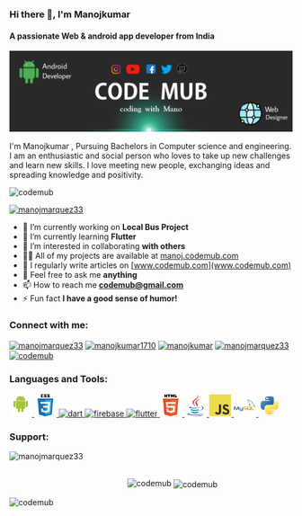 ### Hi there 👋, I'm Manojkumar
#### A passionate Web & android app developer from India
![A passionate Mobile and Web app developer from India](https://github.com/codemub/codemub/blob/main/github%20banner.jpg)

I'm Manojkumar , Pursuing Bachelors in Computer science and engineering. I am an enthusiastic and social person who loves 
to take up new challenges and learn new skills. I love meeting new people, exchanging ideas and spreading knowledge and positivity.

<p align="left"> <img src="https://komarev.com/ghpvc/?username=codemub&label=Profile%20views&color=0e75b6&style=flat" alt="codemub" /> </p>

<p align="left"> <a href="https://twitter.com/manojmarquez33" target="blank"><img src="https://img.shields.io/twitter/follow/manojmarquez33?logo=twitter&style=for-the-badge" alt="manojmarquez33" /></a> </p>

- 🔭 I’m currently working on **Local Bus Project**
- 🌱 I’m currently learning **Flutter**
- 👯 I’m interested in collaborating **with others**
-   👨‍💻 All of my projects are available at [manoj.codemub.com](manoj.codemub.com)
- 📝 I regularly write articles on [www.codemub.com](www.codemub.com)
- 💬 Feel free to ask me **anything**
- 📫 How to reach me **codemub@gmail.com**
- ⚡ Fun fact **I have a good sense of humor!**

<h3 align="left">Connect with me:</h3>
<p align="left">
<a href="https://twitter.com/manojmarquez33" target="blank"><img align="center" src="https://raw.githubusercontent.com/rahuldkjain/github-profile-readme-generator/master/src/images/icons/Social/twitter.svg" alt="manojmarquez33" height="30" width="40" /></a>
<a href="https://linkedin.com/in/manojkumar1710" target="blank"><img align="center" src="https://raw.githubusercontent.com/rahuldkjain/github-profile-readme-generator/master/src/images/icons/Social/linked-in-alt.svg" alt="manojkumar1710" height="30" width="40" /></a>
<a href="https://fb.com/manojkumar" target="blank"><img align="center" src="https://raw.githubusercontent.com/rahuldkjain/github-profile-readme-generator/master/src/images/icons/Social/facebook.svg" alt="manojkumar" height="30" width="40" /></a>
<a href="https://instagram.com/manojmarquez33" target="blank"><img align="center" src="https://raw.githubusercontent.com/rahuldkjain/github-profile-readme-generator/master/src/images/icons/Social/instagram.svg" alt="manojmarquez33" height="30" width="40" /></a>
<a href="https://www.youtube.com/c/codemub" target="blank"><img align="center" src="https://raw.githubusercontent.com/rahuldkjain/github-profile-readme-generator/master/src/images/icons/Social/youtube.svg" alt="codemub" height="30" width="40" /></a>
</p>

<h3 align="left">Languages and Tools:</h3>
<p align="left"> <a href="https://developer.android.com" target="_blank" rel="noreferrer"> <img src="https://raw.githubusercontent.com/devicons/devicon/master/icons/android/android-original-wordmark.svg" alt="android" width="40" height="40"/> </a> <a href="https://www.w3schools.com/css/" target="_blank" rel="noreferrer"> <img src="https://raw.githubusercontent.com/devicons/devicon/master/icons/css3/css3-original-wordmark.svg" alt="css3" width="40" height="40"/> </a> <a href="https://dart.dev" target="_blank" rel="noreferrer"> <img src="https://www.vectorlogo.zone/logos/dartlang/dartlang-icon.svg" alt="dart" width="40" height="40"/> </a> <a href="https://firebase.google.com/" target="_blank" rel="noreferrer"> <img src="https://www.vectorlogo.zone/logos/firebase/firebase-icon.svg" alt="firebase" width="40" height="40"/> </a> <a href="https://flutter.dev" target="_blank" rel="noreferrer"> <img src="https://www.vectorlogo.zone/logos/flutterio/flutterio-icon.svg" alt="flutter" width="40" height="40"/> </a> <a href="https://www.w3.org/html/" target="_blank" rel="noreferrer"> <img src="https://raw.githubusercontent.com/devicons/devicon/master/icons/html5/html5-original-wordmark.svg" alt="html5" width="40" height="40"/> </a> <a href="https://www.java.com" target="_blank" rel="noreferrer"> <img src="https://raw.githubusercontent.com/devicons/devicon/master/icons/java/java-original.svg" alt="java" width="40" height="40"/> </a> <a href="https://developer.mozilla.org/en-US/docs/Web/JavaScript" target="_blank" rel="noreferrer"> <img src="https://raw.githubusercontent.com/devicons/devicon/master/icons/javascript/javascript-original.svg" alt="javascript" width="40" height="40"/> </a> <a href="https://www.mysql.com/" target="_blank" rel="noreferrer"> <img src="https://raw.githubusercontent.com/devicons/devicon/master/icons/mysql/mysql-original-wordmark.svg" alt="mysql" width="40" height="40"/> </a> <a href="https://www.python.org" target="_blank" rel="noreferrer"> <img src="https://raw.githubusercontent.com/devicons/devicon/master/icons/python/python-original.svg" alt="python" width="40" height="40"/> </a> </p>

<h3 align="left">Support:</h3>
<p><a href="https://www.buymeacoffee.com/manojmarquez33"> <img align="left" src="https://cdn.buymeacoffee.com/buttons/v2/default-yellow.png" height="50" width="210" alt="manojmarquez33" /></a></p><br><br>
<p></p>
<p><img align="left" src="https://github-readme-stats.vercel.app/api/top-langs?username=codemub&show_icons=true&locale=en&layout=compact" alt="codemub" /></p>

<p>&nbsp;<img align="center" src="https://github-readme-stats.vercel.app/api?username=codemub&show_icons=true&locale=en" alt="codemub" /></p>

<p><img align="center" src="https://github-readme-streak-stats.herokuapp.com/?user=codemub&" alt="codemub" /></p>


